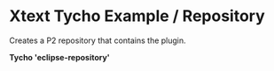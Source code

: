 Xtext Tycho Example / Repository
================================

Creates a P2 repository that contains the plugin. 

**Tycho 'eclipse-repository'**


